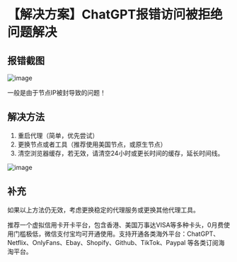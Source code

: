 # 【解决方案】ChatGPT报错访问被拒绝问题解决

## 报错截图

![image](https://github.com/gravelushei/ChatGPT/assets/169972492/f70aa5f2-2ac2-4ccc-8989-dcbf6e0971ed)


一般是由于节点IP被封导致的问题！

## 解决方法

1. 重启代理（简单，优先尝试）
2. 更换节点或者工具（推荐使用美国节点，或原生节点）
3. 清空浏览器缓存，若无效，请清空24小时或更长时间的缓存，延长时间线。

![image](https://github.com/gravelushei/ChatGPT/assets/169972492/b670959e-e869-4602-b378-6e6614afd7fe)

## 补充

如果以上方法仍无效，考虑更换稳定的代理服务或更换其他代理工具。

推荐一个虚拟信用卡开卡平台，包含香港、美国万事达VISA等多种卡头，0月费使用门槛极低，微信支付宝均可开通使用。支持开通各类海外平台：ChatGPT、Netflix、OnlyFans、Ebay、Shopify、Github、TikTok、Paypal 等各类订阅海淘平台。

